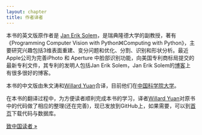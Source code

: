 ```yaml
---
layout: chapter
title: 作者译者
---
```


本书的英文版原作者是 [Jan Erik Solem](http://www.maths.lth.se/matematiklth/personal/solem/index.html)，是瑞典隆德大学的副教授，著有《Programming Computer Vision with Python》《Computing with Python》，主要研究兴趣包括3维表面重建、变分问题和优化、分割、识别和形状分析。最近Apple公司为完善iPhoto 和 Aperture 中脸部识别功能，向美国专利商标局提交的最新专利文件，其专利的发明人包括Jan Erik Solem，Jan Erik Solem的[博客](http://www.janeriksolem.net/)上有很多很好的博客。

本书的中文版由朱文涛和[Willard Yuan](http://yuanyong.org/)合译，目前他们在[中国科学院大学](http://www.gucas.ac.cn/)。

在本书的翻译过程中，为方便读者顺利完成本书的学习，译者[Willard Yuan](http://yuanyong.org/)对原书中的代码做了相应的整理(还在完善)，现已发放到GitHub上，如果需要，可以到[首页](http://yuanyong.org/pcvwithpython/)下载代码与数据库。

<div class="navigation">
  <a class="next_page" href="installation.html">致中国读者 &raquo;</a>
</div>
